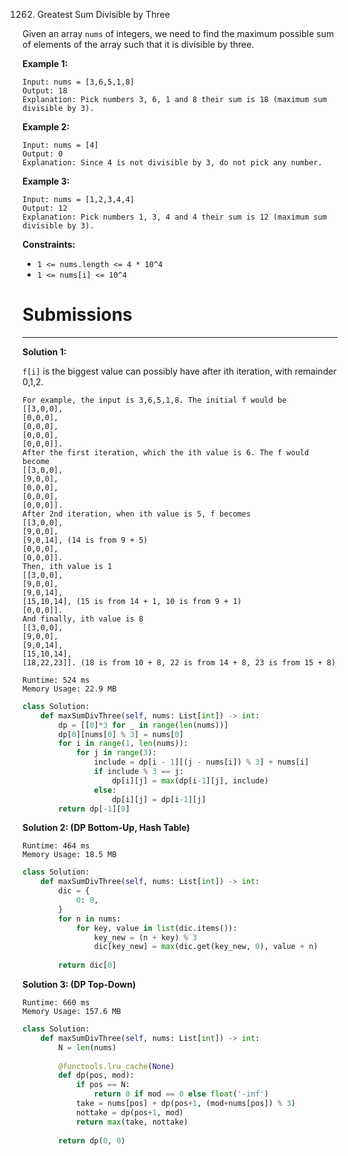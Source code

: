 1262. Greatest Sum Divisible by Three

Given an array `nums` of integers, we need to find the maximum possible sum of elements of the array such that it is divisible by three.

 

**Example 1:**

```
Input: nums = [3,6,5,1,8]
Output: 18
Explanation: Pick numbers 3, 6, 1 and 8 their sum is 18 (maximum sum divisible by 3).
```

**Example 2:**

```
Input: nums = [4]
Output: 0
Explanation: Since 4 is not divisible by 3, do not pick any number.
```

**Example 3:**

```
Input: nums = [1,2,3,4,4]
Output: 12
Explanation: Pick numbers 1, 3, 4 and 4 their sum is 12 (maximum sum divisible by 3).
```

**Constraints:**

* `1 <= nums.length <= 4 * 10^4`
* `1 <= nums[i] <= 10^4`

# Submissions
---
**Solution 1:**

`f[i]` is the biggest value can possibly have after ith iteration, with remainder 0,1,2.
```
For example, the input is 3,6,5,1,8. The initial f would be
[[3,0,0],
[0,0,0],
[0,0,0],
[0,0,0],
[0,0,0]].
After the first iteration, which the ith value is 6. The f would become
[[3,0,0],
[9,0,0],
[0,0,0],
[0,0,0],
[0,0,0]].
After 2nd iteration, when ith value is 5, f becomes
[[3,0,0],
[9,0,0],
[9,0,14], (14 is from 9 + 5)
[0,0,0],
[0,0,0]].
Then, ith value is 1
[[3,0,0],
[9,0,0],
[9,0,14],
[15,10,14], (15 is from 14 + 1, 10 is from 9 + 1)
[0,0,0]].
And finally, ith value is 8
[[3,0,0],
[9,0,0],
[9,0,14],
[15,10,14],
[18,22,23]]. (18 is from 10 + 8, 22 is from 14 + 8, 23 is from 15 + 8)
```
```
Runtime: 524 ms
Memory Usage: 22.9 MB
```
```python
class Solution:
    def maxSumDivThree(self, nums: List[int]) -> int:
        dp = [[0]*3 for _ in range(len(nums))]
        dp[0][nums[0] % 3] = nums[0]
        for i in range(1, len(nums)):
            for j in range(3):
                include = dp[i - 1][(j - nums[i]) % 3] + nums[i]
                if include % 3 == j:
                    dp[i][j] = max(dp[i-1][j], include)
                else:
                    dp[i][j] = dp[i-1][j]
        return dp[-1][0]
```

**Solution 2: (DP Bottom-Up, Hash Table)**
```
Runtime: 464 ms
Memory Usage: 18.5 MB
```
```python
class Solution:
    def maxSumDivThree(self, nums: List[int]) -> int:
        dic = {
            0: 0,
        }
        for n in nums:   
            for key, value in list(dic.items()):
                key_new = (n + key) % 3
                dic[key_new] = max(dic.get(key_new, 0), value + n)
                        
        return dic[0]
```

**Solution 3: (DP Top-Down)**
```
Runtime: 660 ms
Memory Usage: 157.6 MB
```
```python
class Solution:
    def maxSumDivThree(self, nums: List[int]) -> int:
        N = len(nums)
        
        @functools.lru_cache(None)
        def dp(pos, mod):
            if pos == N:
                return 0 if mod == 0 else float('-inf')
            take = nums[pos] + dp(pos+1, (mod+nums[pos]) % 3)
            nottake = dp(pos+1, mod)
            return max(take, nottake)
        
        return dp(0, 0)
```